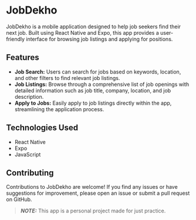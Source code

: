 # JobDekho

JobDekho is a mobile application designed to help job seekers find their next job. Built using React Native and Expo, this app provides a user-friendly interface for browsing job listings and applying for positions.

## Features

- **Job Search:** Users can search for jobs based on keywords, location, and other filters to find relevant job listings.
- **Job Listings:** Browse through a comprehensive list of job openings with detailed information such as job title, company, location, and job description.
- **Apply to Jobs:** Easily apply to job listings directly within the app, streamlining the application process.

## Technologies Used

- React Native
- Expo
- JavaScript

## Contributing

Contributions to JobDekho are welcome! If you find any issues or have suggestions for improvement, please open an issue or submit a pull request on GitHub.

> **_NOTE:_**  This app  is a personal project made for just practice. 
